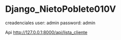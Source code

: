 # Django_NietoPoblete010V


creadenciales
user: admin
password: admin



Api 
http://127.0.0.1:8000/api/lista_cliente
